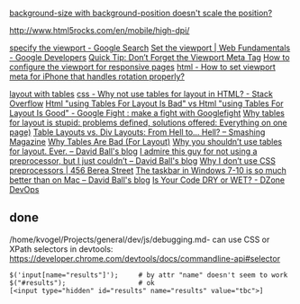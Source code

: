 


[background-size with background-position doesn't scale the position?](http://stackoverflow.com/questions/17033806/background-size-with-background-position-doesnt-scale-the-position?lq=1)

http://www.html5rocks.com/en/mobile/high-dpi/

[specify the viewport - Google Search](https://www.google.co.uk/search?q=specify+the+viewport&oq=specify+the+viewport&aqs=chrome..69i57.3752577j0j7&sourceid=chrome&ie=UTF-8)
[Set the viewport | Web Fundamentals - Google Developers](https://developers.google.com/web/fundamentals/design-and-ui/responsive/fundamentals/set-the-viewport?hl=en)
[Quick Tip: Don’t Forget the Viewport Meta Tag](http://webdesign.tutsplus.com/articles/quick-tip-dont-forget-the-viewport-meta-tag--webdesign-5972)
[How to configure the viewport for responsive pages](https://varvy.com/mobile/configure-viewport.html)
[html - How to set viewport meta for iPhone that handles rotation properly?](http://stackoverflow.com/questions/1230019/how-to-set-viewport-meta-for-iphone-that-handles-rotation-properly)

[layout with tables](https://www.google.co.uk/search?q=layout+with+tables&oq=layout+with+tables)
[css - Why not use tables for layout in HTML? - Stack Overflow](http://stackoverflow.com/questions/83073/why-not-use-tables-for-layout-in-html)
[Html "using Tables For Layout Is Bad" vs Html "using Tables For Layout Is Good" - Google Fight : make a fight with Googlefight](http://www.googlefight.com/index.php?lang=en_GB&word1=html+%22using+tables+for+layout+is+bad%22&word2=html+%22using+tables+for+layout+is+good%22)
[Why tables for layout is stupid: problems defined, solutions offered: Everything on one page)](https://www.hotdesign.com/seybold/everything.html)
[Table Layouts vs. Div Layouts: From Hell to... Hell? – Smashing Magazine](https://www.smashingmagazine.com/2009/04/from-table-hell-to-div-hell/)
[Why Tables Are Bad (For Layout)](http://phrogz.net/css/WhyTablesAreBadForLayout.html)
[Why you shouldn’t use tables for layout. Ever. – David Ball's blog](http://daviddickball.uk/2011/04/why-you-shouldnt-use-tables-for-layout-ever/)
[I admire this guy for not using a preprocessor, but I just couldn’t – David Ball's blog](http://daviddickball.uk/2016/03/i-admire-this-guy-for-not-using-a-preprocessor-but-i-just-couldnt/)
[Why I don’t use CSS preprocessors | 456 Berea Street](http://www.456bereastreet.com/archive/201603/why_i_dont_use_css_preprocessors/)
[The taskbar in Windows 7-10 is so much better than on Mac – David Ball's blog](http://daviddickball.uk/2016/03/the-taskbar-in-windows-is-better-than-on-mac/)
[Is Your Code DRY or WET? - DZone DevOps](https://dzone.com/articles/is-your-code-dry-or-wet)


## done

/home/kvogel/Projects/general/dev/js/debugging.md-
can use CSS or XPath selectors in devtools: https://developer.chrome.com/devtools/docs/commandline-api#selector

    $('input[name="results"]');     # by attr "name" doesn't seem to work
    $("#results");                  # ok
    [<input type=​"hidden" id=​"results" name=​"results" value=​"tbc">​]
